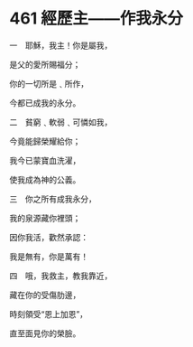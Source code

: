 # 461 經歷主——作我永分

一　耶穌，我主！你是屬我，

是父的愛所賜福分；

你的一切所是﹑所作，

今都已成我的永分。

二　貧窮﹑軟弱﹑可憐如我，

今竟能歸榮耀給你；

我今已蒙寶血洗濯，

使我成為神的公義。

三　你之所有成我永分，

我的泉源藏你裡頭；

因你我活，歡然承認：

我是無有，你是萬有！

四　哦，我救主，教我靠近，

藏在你的受傷肋邊，

時刻領受“恩上加恩”，

直至面見你的榮臉。

